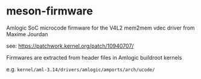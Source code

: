 # meson-firmware

Amlogic SoC microcode firmware for the V4L2 mem2mem vdec driver from Maxime Jourdan

see: https://patchwork.kernel.org/patch/10940707/

Firmwares are extracted from header files in Amlogic buildroot kernels

e.g. `kernel/aml-3.14/drivers/amlogic/amports/arch/ucode/`
